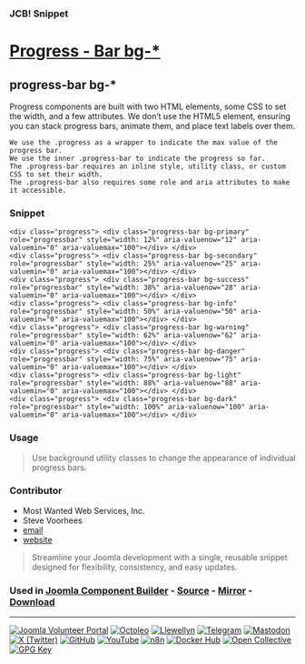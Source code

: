 ### JCB! Snippet
# [Progress - Bar bg-*](https://getbootstrap.com/docs/4.0/components/progress/)

## progress-bar bg-*

Progress components are built with two HTML elements, some CSS to set the width, and a few attributes. We don’t use the HTML5  element, ensuring you can stack progress bars, animate them, and place text labels over them.

    We use the .progress as a wrapper to indicate the max value of the progress bar.
    We use the inner .progress-bar to indicate the progress so far.
    The .progress-bar requires an inline style, utility class, or custom CSS to set their width.
    The .progress-bar also requires some role and aria attributes to make it accessible.

### Snippet
```
<div class="progress"> <div class="progress-bar bg-primary" role="progressbar" style="width: 12%" aria-valuenow="12" aria-valuemin="0" aria-valuemax="100"></div> </div>
<div class="progress"> <div class="progress-bar bg-secondary" role="progressbar" style="width: 25%" aria-valuenow="25" aria-valuemin="0" aria-valuemax="100"></div> </div>
<div class="progress"> <div class="progress-bar bg-success" role="progressbar" style="width: 38%" aria-valuenow="28" aria-valuemin="0" aria-valuemax="100"></div> </div>
<div class="progress"> <div class="progress-bar bg-info" role="progressbar" style="width: 50%" aria-valuenow="50" aria-valuemin="0" aria-valuemax="100"></div> </div>
<div class="progress"> <div class="progress-bar bg-warning" role="progressbar" style="width: 62%" aria-valuenow="62" aria-valuemin="0" aria-valuemax="100"></div> </div>
<div class="progress"> <div class="progress-bar bg-danger" role="progressbar" style="width: 75%" aria-valuenow="75" aria-valuemin="0" aria-valuemax="100"></div> </div>
<div class="progress"> <div class="progress-bar bg-light" role="progressbar" style="width: 88%" aria-valuenow="88" aria-valuemin="0" aria-valuemax="100"></div> </div>
<div class="progress"> <div class="progress-bar bg-dark" role="progressbar" style="width: 100%" aria-valuenow="100" aria-valuemin="0" aria-valuemax="100"></div> </div>
```

### Usage
> Use background utility classes to change the appearance of individual progress bars.

### Contributor
- Most Wanted Web Services, Inc.
- Steve Voorhees
- [email](mailto:sales@mwweb.host)
- [website](https://mostwantedwebhosting.com)

> Streamline your Joomla development with a single, reusable snippet designed for flexibility, consistency, and easy updates.

### Used in [Joomla Component Builder](https://www.joomlacomponentbuilder.com) - [Source](https://git.vdm.dev/joomla/Component-Builder) - [Mirror](https://github.com/vdm-io/Joomla-Component-Builder) - [Download](https://git.vdm.dev/joomla/pkg-component-builder/releases)

---
[![Joomla Volunteer Portal](https://img.shields.io/badge/-Joomla-gold?logo=joomla)](https://volunteers.joomla.org/joomlers/1396-llewellyn-van-der-merwe "Join Llewellyn on the Joomla Volunteer Portal: Shaping the Future Together!") [![Octoleo](https://img.shields.io/badge/-Octoleo-black?logo=linux)](https://git.vdm.dev/octoleo "--quiet") [![Llewellyn](https://img.shields.io/badge/-Llewellyn-ffffff?logo=gitea)](https://git.vdm.dev/Llewellyn "Collaborate and Innovate with Llewellyn on Git: Building a Better Code Future!") [![Telegram](https://img.shields.io/badge/-Telegram-blue?logo=telegram)](https://t.me/Joomla_component_builder "Join Llewellyn and the Community on Telegram: Building Joomla Components Together!") [![Mastodon](https://img.shields.io/badge/-Mastodon-9e9eec?logo=mastodon)](https://joomla.social/@llewellyn "Connect and Engage with Llewellyn on Joomla Social: Empowering Communities, One Post at a Time!") [![X (Twitter)](https://img.shields.io/badge/-X-black?logo=x)](https://x.com/llewellynvdm "Join the Conversation with Llewellyn on X: Where Ideas Take Flight!") [![GitHub](https://img.shields.io/badge/-GitHub-181717?logo=github)](https://github.com/Llewellynvdm "Build, Innovate, and Thrive with Llewellyn on GitHub: Turning Ideas into Impact!") [![YouTube](https://img.shields.io/badge/-YouTube-ff0000?logo=youtube)](https://www.youtube.com/@OctoYou "Explore, Learn, and Create with Llewellyn on YouTube: Your Gateway to Inspiration!") [![n8n](https://img.shields.io/badge/-n8n-black?logo=n8n)](https://n8n.io/creators/octoleo "Effortless Automation and Impactful Workflows with Llewellyn on n8n!") [![Docker Hub](https://img.shields.io/badge/-Docker-grey?logo=docker)](https://hub.docker.com/u/llewellyn "Llewellyn on Docker: Containerize Your Creativity!") [![Open Collective](https://img.shields.io/badge/-Donate-green?logo=opencollective)](https://opencollective.com/joomla-component-builder "Donate towards JCB: Help Llewellyn financially so he can continue developing this great tool!") [![GPG Key](https://img.shields.io/badge/-GPG-blue?logo=gnupg)](https://git.vdm.dev/Llewellyn/gpg "Unlock Trust and Security with Llewellyn's GPG Key: Your Gateway to Verified Connections!")